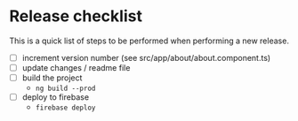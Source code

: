 # Release checklist

This is a quick list of steps to be performed when performing a new release.

- [ ] increment version number (see src/app/about/about.component.ts)
- [ ] update changes / readme file
- [ ] build the project
  - `ng build --prod`
- [ ] deploy to firebase
  - `firebase deploy`
